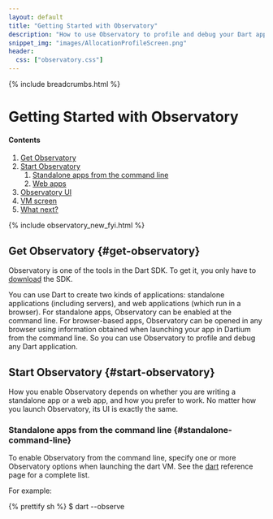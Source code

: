 ```yaml
---
layout: default
title: "Getting Started with Observatory"
description: "How to use Observatory to profile and debug your Dart application."
snippet_img: "images/AllocationProfileScreen.png"
header:
  css: ["observatory.css"]
---
```


{% include breadcrumbs.html %}

# Getting Started with Observatory

<h4>Contents</h4>
<ol class="toc">
  <li> <a href="#get-observatory">Get Observatory</a> </li>
  <li> <a href="#start-observatory">Start Observatory</a>
  <ol class="toc">
    <li> <a href="#standalone-command-line">Standalone apps from the command line</a> </li>
    <li> <a href="#web-launch">Web apps</a> </li>
  </ol> </li>
  <li> <a href="#observatory-ui">Observatory UI</a> </li>
  <li> <a href="#vm-screen">VM screen</a> </li>
  <li> <a href="#what-next">What next?</a> </li>
</ol>

{% include observatory_new_fyi.html %}

## Get Observatory {#get-observatory}

Observatory is one of the tools in the Dart SDK. To get it,
you only have to [download](/downloads/) the SDK.

You can use Dart to create two kinds of applications:
standalone applications (including servers),
and web applications (which run in a browser).
For standalone apps,
Observatory can be enabled at the command line.
For browser-based apps,
Observatory can be opened in any browser
using information obtained when launching
your app in Dartium from the command line.
So you can use Observatory to profile and debug any Dart application.

## Start Observatory {#start-observatory}

How you enable Observatory depends on whether you are writing a
standalone app or a web app, and how you prefer to work.
No matter how you launch Observatory, its UI is exactly the same.

### Standalone apps from the command line {#standalone-command-line}

To enable Observatory from the command line, specify one or more 
Observatory options when launching the dart VM. See the
[dart](/tools/dart-vm/#observatory) reference page for a complete list.

For example:

{% prettify sh %}
$ dart --observe <script>.dart
{% endprettify %}

Open a browser to `http://localhost:8181` to see the Observatory UI.

By default, the VM service binds to localhost&mdash;it only accepts
connections coming from the same machine. 
To access a VM running on another machine, you need to forward the
port the VM service is bound to. If the target machine is Linux or Mac
running ssdh, you can forward the port over ssh like so:

{% prettify sh %}
ssh -L8181:127.0.0.1:8181 user@targetmachine
{% endprettify %}

You can also retroactively enable the VM service for a running
process on Linux or Mac by sending the process `SIGQUIT`
(perhaps you have a long-running server that started misbehaving
and you want to investigate why). The process then displays the
port that the VM service is bound to on its stdout.

{% prettify sh %}
$ ps ax | grep dart
<pid> pts/61   Sl+    0:01 dart example.dart
$ kill -s SIGQUIT <pid>
Observatory listening on http://127.0.0.1:<port>
{% endprettify %}

### Web apps {#web-launch}

Launch your app in Dartium. You can do this in WebStorm, for example,
by right-clicking `index.html` and selecting
**Run 'index.html'** from the pop-up menu.

In Dartium, select **View > Developer > JavaScript Console**
to bring up the console. You will see something like the following:

{% prettify sh %}
Observatory listening on http://127.0.0.1:56246
{% endprettify %}

Clicking the URL opens Observatory in a new tab.

You can also launch your web app in Dartium from the command line.
The following example launches Dartium with the sunflower sample and
specifies several flags that are useful for Observatory.
For more information,
see the [dart reference](/tools/dart-vm/#observatory) page.

Mac OS:

{% prettify sh %}
cd <path-to-demo>/sunflower/web
<path-to-Dartium>/Chromium.app/Contents/MacOS/Chromium --DART_FLAGS="--steal_breakpoints --pause-isolates-on-start" sunflower.html
{% endprettify %}

Windows:

{% prettify sh %}
cd <path-to-demo>\sunflower\web
<path-to-Dartium>\Chromium\Application\chromium.exe --DART_FLAGS="--steal_breakpoints --pause-isolates-on-start" sunflower.html
{% endprettify %}

Linux:

{% prettify sh %}
cd <path-to-demo>/sunflower/web
<path-to-Dartium>/chromium-browser --DART_FLAGS="--steal_breakpoints --pause-isolates-on-start" sunflower.html
{% endprettify %}

The command-line output includes a line similar to the following:

{% prettify none %}
Observatory listening on http://127.0.0.1:49621
{% endprettify %}

Open this URL in any browser to bring up Observatory.

## Observatory UI {#observatory-ui}

Observatory uses a browser-based UI&mdash;the UI is the same no
matter how it is launched.

A solid blue bar appears at the top of most screens. The word
**Observatory** is on the left. In some screens,
a **Refresh** button is on the right.
You can resample the information at any time using the Refresh button.
There may also be other buttons on the right that are specific to
a particular screen, such as the **Clear** button in the CPU Profile screen.

<img src="images/ObservatoryBar.png" alt="The Observatory navigation bar">

A breadcrumb trail, inside the blue bar, shows where you are in the 
Observatory UI.  You can click items in the breadcrumb trail to
navigate to other parts of the UI.

If you hover over the items in the breadcrumb bar, drop-down menus
provide additional functionality for each screens. As shown in the
following screenshot, hovering over the root isolate, `profile.dart$main`
in this example, brings up a menu that includes
_debugger_, _cpu profile_, _allocation profile_, and _heap map_.

<img src="images/ObservatoryBreadCrumb.png" alt="A sample Observatory breadcrumb trail">

You can return to the [VM screen](screens.html#vm-screen) at any time by
clicking **Observatory** in the breadcrumb bar.

The next section describes the VM screen, Observatory's landing page.
For a comprehensive list of all screens,
see [Screens in Observatory](screens.html).

## VM screen {#vm-screen}

When you first connect to Observatory, it opens the VM screen,
which reflects information available at the moment the app was sampled.
For example:

<img src="images/ObservatoryVM.png" alt="A sample VM screen for Observatory">

To update the information, click the **Refresh** button in the upper
right corner.

The displayed information includes:

version
: When the VM was built and for which architecture.

started at
: The time stamp when the VM was started.

uptime
: How long the VM has been running.

refreshed at
: When the data was last sampled.

type checks enabled
: True if the VM is checking for type errors.

asserts enabled
: True if assertion statements are evaluated by the VM.

pid
: The process ID.

Below the VM information is a list of isolates.
Every app has an initial isolate named `<file>.dart$main`.

<img src="images/VM-IsolateList.png" alt="List of isolates on the VM screen">

For each isolate, a pie chart shows the breakdown of the activities of the
VM. For more information on the meaning of these activities,
see [User and VM Tags](tags.html).

A list of links take you to various Observatory screens. For more
information, see [Screens in Observatory](screens.html).

Clicking the isolate's name brings up an isolate screen,
with detailed information about that isolate. 
For more information, see [Isolate](isolate.html).

## What next? {#what-next}

Where you should go next depends on what questions you'd like to answer.

Unfamiliar with the terminology?
: [Glossary of VM Terms](glossary.html)

Want to find screens and features in the UI?
: [Screens in Observatory](screens.html)

Want to see where your app is spending its time?
: [CPU Profile](cpu-profile.html)

And dive into "power" profiling?
: [User and VM Tags](tags.html)

Want to set breakpoints?
: [Debugger](debugger.html)

Or collect metrics about your app?
: [Metrics](metrics.html)

Curious about memory allocation?
: [Allocation Profile](allocation-profile.html)<br>

And possible memory fragmentation?
: [Heap Map](heap-map.html)

Want to query (or modify) Dart code?
: [Evaluating Expressions](evaluate.html)

Want to see if your code has executed?
: [Code Coverage](code-coverage.html)

Want a stack trace?
: [Debugger](debugger.html)

Want to know the state of the root isolate or another isolate?
: [Isolate](isolate.html)

{% include observatory_footer.html %}

